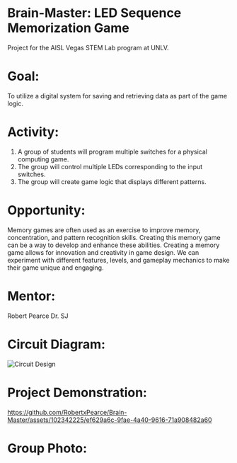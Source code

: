 # Brain-Master: LED Sequence Memorization Game
Project for the AISL Vegas STEM Lab program at UNLV.

# Goal:
To utilize a digital system for saving and retrieving data as part of the game logic.

# Activity:
1) A group of students will program multiple switches for a physical computing game.
2) The group will control multiple LEDs corresponding to the input switches.
3) The group will create game logic that displays different patterns.

# Opportunity:
Memory games are often used as an exercise to improve memory, concentration, and pattern recognition skills. Creating this memory game can be a way to develop and enhance these abilities. Creating a memory game allows for innovation and creativity in game design. We can experiment with different features, levels, and gameplay mechanics to make their game unique and engaging.

# Mentor:
Robert Pearce
Dr. SJ

# Circuit Diagram:
![Circuit Design](https://github.com/RobertxPearce/Brain-Master/assets/102342225/5b2c2a7d-53c7-47e5-a11e-70b937592eb1)

# Project Demonstration:
https://github.com/RobertxPearce/Brain-Master/assets/102342225/ef629a6c-9fae-4a40-9616-71a908482a60

# Group Photo:


